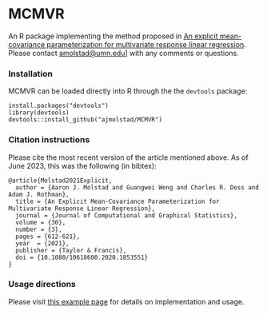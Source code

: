 # MCMVR
An R package implementing the method proposed in [An explicit mean-covariance parameterization for multivariate response linear regression](https://www.tandfonline.com/doi/abs/10.1080/10618600.2020.1853551?casa_token=dQzCJAFc1ZoAAAAA%3AUaq0GRdBijyS7kavHT9njRKCFqCvnE-XBddXiI_w8BAEf0ZCllJVy_ALwrcXpGxSJSKcdS4i7P_q&journalCode=ucgs20). Please contact [amolstad@umn.edu](mailto:amolstad@umn.edu)] with any comments or questions. 

### Installation
MCMVR can be loaded directly into R through the the `devtools` package:
```{r}
install.packages("devtools")
library(devtools)
devtools::install_github("ajmolstad/MCMVR")
```
### Citation instructions
Please cite the most recent version of the article mentioned above. As of June 2023, this was the following (in bibtex): 
```
@article{Molstad2021Explicit,
  author = {Aaron J. Molstad and Guangwei Weng and Charles R. Doss and Adam J. Rothman},
  title = {An Explicit Mean-Covariance Parameterization for Multivariate Response Linear Regression},
  journal = {Journal of Computational and Graphical Statistics},
  volume = {30},
  number = {3},
  pages = {612-621},
  year  = {2021},
  publisher = {Taylor & Francis},
  doi = {10.1080/10618600.2020.1853551}
}
```
### Usage directions
Please visit [this example page](https://ajmolstad.github.io/docs/MCMVR_Example.html) for details on implementation and usage. 
